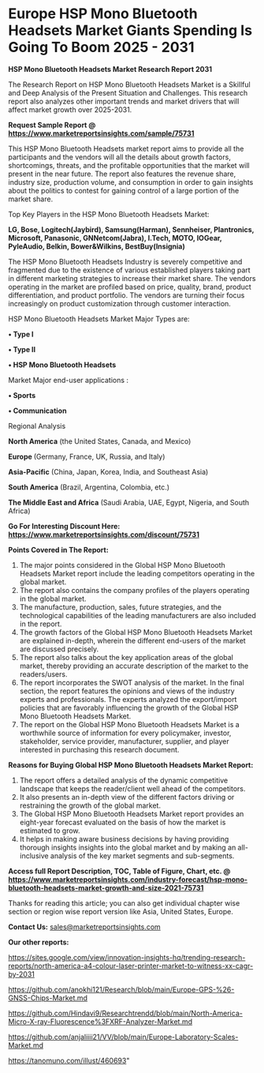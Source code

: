 # Europe HSP Mono Bluetooth Headsets Market Giants Spending Is Going To Boom 2025 - 2031

<strong>HSP Mono Bluetooth Headsets Market Research Report 2031</strong>

The Research Report on HSP Mono Bluetooth Headsets Market is a Skillful and Deep Analysis of the Present Situation and Challenges. This research report also analyzes other important trends and market drivers that will affect market growth over 2025-2031.

<strong>Request Sample Report @ <a href=https://www.marketreportsinsights.com/sample/75731>https://www.marketreportsinsights.com/sample/75731</a></strong>

This HSP Mono Bluetooth Headsets market report aims to provide all the participants and the vendors will all the details about growth factors, shortcomings, threats, and the profitable opportunities that the market will present in the near future. The report also features the revenue share, industry size, production volume, and consumption in order to gain insights about the politics to contest for gaining control of a large portion of the market share.

Top Key Players in the HSP Mono Bluetooth Headsets Market:

<strong>LG, Bose, Logitech(Jaybird), Samsung(Harman), Sennheiser, Plantronics, Microsoft, Panasonic, GNNetcom(Jabra), I.Tech, MOTO, IOGear, PyleAudio, Belkin, Bower&Wilkins, BestBuy(Insignia)</strong>

The HSP Mono Bluetooth Headsets Industry is severely competitive and fragmented due to the existence of various established players taking part in different marketing strategies to increase their market share. The vendors operating in the market are profiled based on price, quality, brand, product differentiation, and product portfolio. The vendors are turning their focus increasingly on product customization through customer interaction.

HSP Mono Bluetooth Headsets Market Major Types are:

<strong>• Type I

• Type II

• HSP Mono Bluetooth Headsets</strong>

Market Major end-user applications :

<strong>• Sports

• Communication</strong>

Regional Analysis

</u><strong><b>North America</b></strong> (the United States, Canada, and Mexico)

<strong><b>Europe </b></strong>(Germany, France, UK, Russia, and Italy)

<strong><b>Asia-Pacific</b></strong> (China, Japan, Korea, India, and Southeast Asia)

<strong><b>South America</b></strong> (Brazil, Argentina, Colombia, etc.)

<strong><b>The Middle East and Africa</b></strong> (Saudi Arabia, UAE, Egypt, Nigeria, and South Africa)

<strong>Go For Interesting Discount Here: <a href=https://www.marketreportsinsights.com/discount/75731>https://www.marketreportsinsights.com/discount/75731</a></strong>

<strong>Points Covered in The Report:</strong>
<ol>
  <li>The major points considered in the Global HSP Mono Bluetooth Headsets Market report include the leading competitors operating in the global market.</li>
  <li>The report also contains the company profiles of the players operating in the global market.</li>
  <li>The manufacture, production, sales, future strategies, and the technological capabilities of the leading manufacturers are also included in the report.</li>
  <li>The growth factors of the Global HSP Mono Bluetooth Headsets Market are explained in-depth, wherein the different end-users of the market are discussed precisely.</li>
  <li>The report also talks about the key application areas of the global market, thereby providing an accurate description of the market to the readers/users.</li>
  <li>The report incorporates the SWOT analysis of the market. In the final section, the report features the opinions and views of the industry experts and professionals. The experts analyzed the export/import policies that are favorably influencing the growth of the Global HSP Mono Bluetooth Headsets Market.</li>
  <li>The report on the Global HSP Mono Bluetooth Headsets Market is a worthwhile source of information for every policymaker, investor, stakeholder, service provider, manufacturer, supplier, and player interested in purchasing this research document.</li>
</ol>
<strong>Reasons for Buying Global HSP Mono Bluetooth Headsets Market Report:</strong>

<ol>
  <li>The report offers a detailed analysis of the dynamic competitive landscape that keeps the reader/client well ahead of the competitors.</li>
  <li>It also presents an in-depth view of the different factors driving or restraining the growth of the global market.</li>
  <li>The Global HSP Mono Bluetooth Headsets Market report provides an eight-year forecast evaluated on the basis of how the market is estimated to grow.</li>
  <li>It helps in making aware business decisions by having providing thorough insights insights into the global market and by making an all-inclusive analysis of the key market segments and sub-segments.</li>
</ol>
<strong>Access full Report Description, TOC, Table of Figure, Chart, etc. @ <a href=https://www.marketreportsinsights.com/industry-forecast/hsp-mono-bluetooth-headsets-market-growth-and-size-2021-75731>https://www.marketreportsinsights.com/industry-forecast/hsp-mono-bluetooth-headsets-market-growth-and-size-2021-75731</a></strong>


Thanks for reading this article; you can also get individual chapter wise section or region wise report version like Asia, United States, Europe.

<strong>Contact Us:</strong>
sales@marketreportsinsights.com

<strong>Our other reports:</strong>

<a href=https://sites.google.com/view/innovation-insights-hq/trending-research-reports/north-america-a4-colour-laser-printer-market-to-witness-xx-cagr-by-2031>https://sites.google.com/view/innovation-insights-hq/trending-research-reports/north-america-a4-colour-laser-printer-market-to-witness-xx-cagr-by-2031</a>

<a href=https://github.com/anokhi121/Research/blob/main/Europe-GPS-%26-GNSS-Chips-Market.md>https://github.com/anokhi121/Research/blob/main/Europe-GPS-%26-GNSS-Chips-Market.md</a>

<a href=https://github.com/Hindavi9/Researchtrendd/blob/main/North-America-Micro-X-ray-Fluorescence%3FXRF-Analyzer-Market.md>https://github.com/Hindavi9/Researchtrendd/blob/main/North-America-Micro-X-ray-Fluorescence%3FXRF-Analyzer-Market.md</a>

<a href=https://github.com/anjaliiii21/VV/blob/main/Europe-Laboratory-Scales-Market.md>https://github.com/anjaliiii21/VV/blob/main/Europe-Laboratory-Scales-Market.md</a>

<a href=https://tanomuno.com/illust/460693>https://tanomuno.com/illust/460693</a>"
